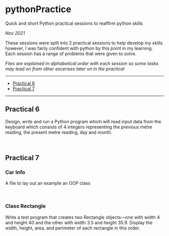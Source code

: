 # pythonPractice
Quick and short Python practical sessions to reaffirm python skills

*Nov 2021*

These sessions were split into 2 practical sessions to help develop my skills however, I was fairly confident with python by this point in my learning. Each session has a range of problems that were given to solve.

*Files are explained in alphabetical order with each session so some tasks may lead on from other excerises later on in the practical*

<hr />

- [Practical 6](#practical-6)
- [Practical 7](#practical-7)

<hr />

## Practical 6
Design, write and run a Python program which will read input data from the keyboard which consists of 4 integers representing the previous metre reading, the present metre reading, day and month.

<br />

## Practical 7

### Car Info
A file to lay out an example an OOP class

<br />

### Class Rectangle
Write a test program that creates two Rectangle objects—one with width 4 and height 40 and the other with width 3.5 and height 35.9. Display the width, height, area,
and perimeter of each rectangle in this order.